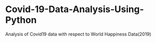 # Covid-19-Data-Analysis-Using-Python
Analysis of Covid19 data with respect to World Happiness Data(2019)
